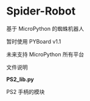 # Spider-Robot
基于 MicroPython 的蜘蛛机器人



暂时使用 PYBoard v1.1



未来支持 MicroPython 所有平台



文件说明

**PS2_lib.py**

PS2 手柄的模块


